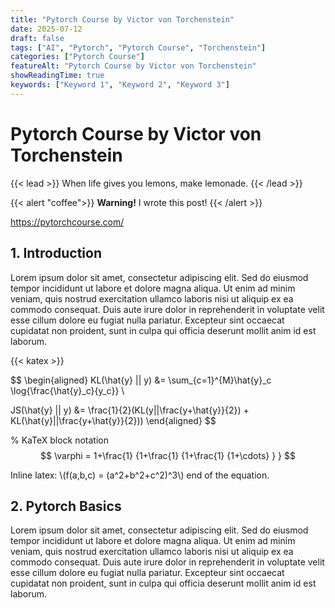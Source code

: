 ```yaml
---
title: "Pytorch Course by Victor von Torchenstein"
date: 2025-07-12
draft: false
tags: ["AI", "Pytorch", "Pytorch Course", "Torchenstein"]
categories: ["Pytorch Course"]
featureAlt: "Pytorch Course by Victor von Torchenstein"
showReadingTime: true
keywords: ["Keyword 1", "Keyword 2", "Keyword 3"]
---
```




# Pytorch Course by Victor von Torchenstein


{{< lead >}}
When life gives you lemons, make lemonade.
{{< /lead >}}

{{< alert  "coffee">}}
**Warning!** I wrote this post!
{{< /alert >}}


https://pytorchcourse.com/


## 1. Introduction

Lorem ipsum dolor sit amet, consectetur adipiscing elit. Sed do eiusmod tempor incididunt ut labore et dolore magna aliqua. Ut enim ad minim veniam, quis nostrud exercitation ullamco laboris nisi ut aliquip ex ea commodo consequat. Duis aute irure dolor in reprehenderit in voluptate velit esse cillum dolore eu fugiat nulla pariatur. Excepteur sint occaecat cupidatat non proident, sunt in culpa qui officia deserunt mollit anim id est laborum.

{{< katex >}}

$$
\begin{aligned}
KL(\hat{y} || y) &= \sum_{c=1}^{M}\hat{y}_c \log{\frac{\hat{y}_c}{y_c}} \\ 

<!-- latex comment -->

JS(\hat{y} || y) &= \frac{1}{2}(KL(y||\frac{y+\hat{y}}{2}) + KL(\hat{y}||\frac{y+\hat{y}}{2}))
\end{aligned}
$$

% KaTeX block notation
$$
 \varphi = 1+\frac{1} {1+\frac{1} {1+\frac{1} {1+\cdots} } }
$$

Inline latex: \\(f(a,b,c) = (a^2+b^2+c^2)^3\\) end of the equation.




## 2. Pytorch Basics

Lorem ipsum dolor sit amet, consectetur adipiscing elit. Sed do eiusmod tempor incididunt ut labore et dolore magna aliqua. Ut enim ad minim veniam, quis nostrud exercitation ullamco laboris nisi ut aliquip ex ea commodo consequat. Duis aute irure dolor in reprehenderit in voluptate velit esse cillum dolore eu fugiat nulla pariatur. Excepteur sint occaecat cupidatat non proident, sunt in culpa qui officia deserunt mollit anim id est laborum.







